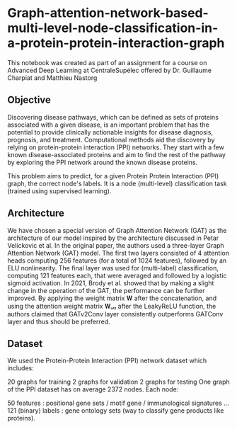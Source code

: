 # Graph-attention-network-based-multi-level-node-classification-in-a-protein-protein-interaction-graph
This notebook was created as part of an assignment for a course on Advanced Deep Learning at CentraleSupélec offered by Dr. Guillaume Charpiat and Matthieu Nastorg


## Objective

Discovering disease pathways, which can be defined as sets of proteins associated with a given disease, is an important problem that has the potential to provide clinically actionable insights for disease diagnosis, prognosis, and treatment. Computational methods aid the discovery by relying on protein-protein interaction (PPI) networks. They start with a few known disease-associated proteins and aim to find the rest of the pathway by exploring the PPI network around the known disease proteins.

This problem aims to predict, for a given Protein Protein Interaction (PPI) graph, the correct node's labels. It is a node (multi-level) classification task (trained using supervised learning).

## Architecture

We have chosen a special version of Graph Attention Network (GAT) as the architecture of our model inspired by the architecture discussed in Petar Velickovic et al. In the original paper, the authors used a three-layer Graph Attention Network (GAT) model. The first two layers consisted of 4 attention heads computing 256 features (for a total of 1024 features), followed by an ELU nonlinearity. The final layer was used for (multi-label) classification, computing 121 features each, that were averaged and followed by a logistic sigmoid activation. In 2021, Brody et al. showed that by making a slight change in the operation of the GAT, the performance can be further improved. By applying the weight matrix 𝐖 after the concatenation, and using the attention weight matrix 𝐖ₐₜₜ after the LeakyReLU function, the authors claimed that GATv2Conv layer consistently outperforms GATConv layer and thus should be preferred.

## Dataset
We used the Protein-Protein Interaction (PPI) network dataset which includes:

20 graphs for training
2 graphs for validation
2 graphs for testing
One graph of the PPI dataset has on average 2372 nodes. Each node:

50 features : positional gene sets / motif gene / immunological signatures ...
121 (binary) labels : gene ontology sets (way to classify gene products like proteins).

